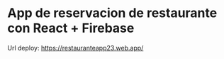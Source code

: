# App de reservacion de restaurante con React + Firebase
Url deploy: https://restauranteapp23.web.app/
